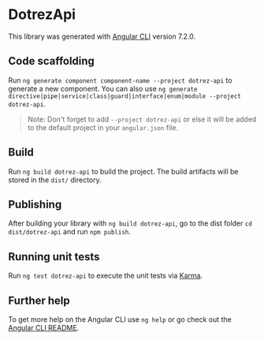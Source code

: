 # DotrezApi

This library was generated with [Angular CLI](https://github.com/angular/angular-cli) version 7.2.0.

## Code scaffolding

Run `ng generate component component-name --project dotrez-api` to generate a new component. You can also use `ng generate directive|pipe|service|class|guard|interface|enum|module --project dotrez-api`.
> Note: Don't forget to add `--project dotrez-api` or else it will be added to the default project in your `angular.json` file. 

## Build

Run `ng build dotrez-api` to build the project. The build artifacts will be stored in the `dist/` directory.

## Publishing

After building your library with `ng build dotrez-api`, go to the dist folder `cd dist/dotrez-api` and run `npm publish`.

## Running unit tests

Run `ng test dotrez-api` to execute the unit tests via [Karma](https://karma-runner.github.io).

## Further help

To get more help on the Angular CLI use `ng help` or go check out the [Angular CLI README](https://github.com/angular/angular-cli/blob/master/README.md).

